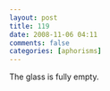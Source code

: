 ```yaml
---
layout: post
title: 119
date: 2008-11-06 04:11
comments: false
categories: [aphorisms]
---
```


The glass is fully empty.
